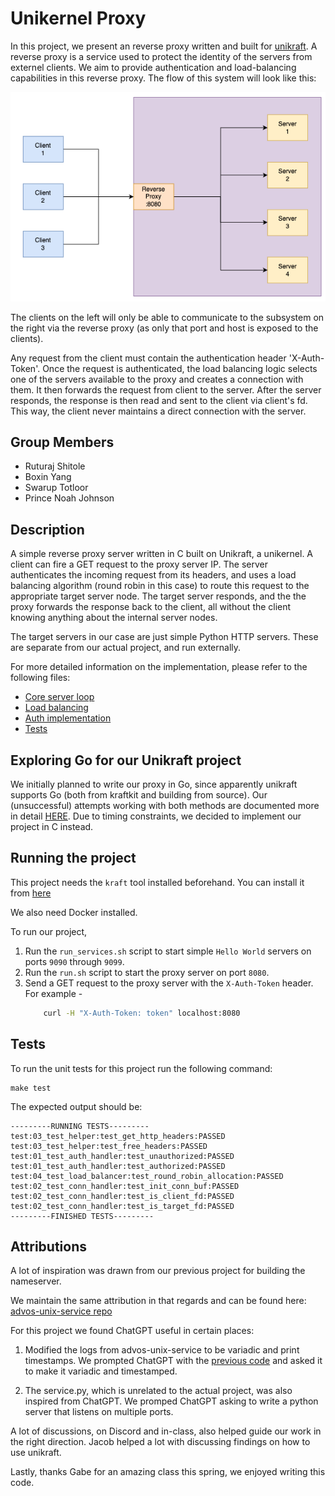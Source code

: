 # Unikernel Proxy

In this project, we present an reverse proxy written and built for [unikraft](https://unikraft.org/). A reverse proxy is a service used to protect the identity of the servers from externel clients. We aim to provide authentication and load-balancing capabilities in this reverse proxy. The flow of this system will look like this: 

![rev-proxy](./docs/rev_proxy.png)

The clients on the left will only be able to communicate to the subsystem on the right via the reverse proxy (as only that port and host is exposed to the clients). 

Any request from the client must contain the authentication header 'X-Auth-Token'. 
Once the request is authenticated, the load balancing logic selects one of the servers available to the proxy and creates a connection with them. It then forwards the request from client to the server. After the server responds, the response is then read and sent to the client via client's fd. This way, the client never maintains a direct connection with the server. 


## Group Members
- Ruturaj Shitole
- Boxin Yang
- Swarup Totloor
- Prince Noah Johnson

## Description
A simple reverse proxy server written in C built on Unikraft, a unikernel. A client can fire a GET request to the proxy server IP. The server authenticates the incoming request from its headers, and uses a load balancing algorithm (round robin in this case) to route this request to the appropriate target server node. The target server responds, and the the proxy forwards the response back to the client, all without the client knowing anything about the internal server nodes. 

The target servers in our case are just simple Python HTTP servers. These are separate from our actual project, and run externally.

For more detailed information on the implementation, please refer to the following files:
- [Core server loop](./src/main.c)
- [Load balancing](./src/load_balancer.c)
- [Auth implementation](./src/auth_handler.c)
- [Tests](./tests/)

## Exploring Go for our Unikraft project
We initially planned to write our proxy in Go, since apparently unikraft supports Go (both from kraftkit and building from source). Our (unsuccessful) attempts working with both methods are documented more in detail [HERE](./REPORT.md). Due to timing constraints, we decided to implement our project in C instead. 

## Running the project

This project needs the `kraft` tool installed beforehand. You can install it from [here](https://github.com/unikraft/kraftkit?tab=readme-ov-file#installation)

We also need Docker installed.

To run our project, 
1. Run the `run_services.sh` script to start simple `Hello World` servers on ports `9090` through `9099`.
2. Run the `run.sh` script to start the proxy server on port `8080`.
3. Send a GET request to the proxy server with the `X-Auth-Token` header. For example - 
    ```bash
        curl -H "X-Auth-Token: token" localhost:8080
    ```

## Tests

To run the unit tests for this project run the following command: 

```shell
make test
```

The expected output should be:

```shell
---------RUNNING TESTS---------
test:03_test_helper:test_get_http_headers:PASSED
test:03_test_helper:test_free_headers:PASSED
test:01_test_auth_handler:test_unauthorized:PASSED
test:01_test_auth_handler:test_authorized:PASSED
test:04_test_load_balancer:test_round_robin_allocation:PASSED
test:02_test_conn_handler:test_init_conn_buf:PASSED
test:02_test_conn_handler:test_is_client_fd:PASSED
test:02_test_conn_handler:test_is_target_fd:PASSED
---------FINISHED TESTS---------
```


## Attributions

A lot of inspiration was drawn from our previous project for building the nameserver. 

We maintain the same attribution in that regards and can be found here: [advos-unix-service repo](https://github.com/rutu-sh/advos-unix-service?tab=readme-ov-file#attributions)

For this project we found ChatGPT useful in certain places: 

1. Modified the logs from advos-unix-service to be variadic and print timestamps. We prompted ChatGPT with the [previous code](https://github.com/rutu-sh/advos-unix-service/blob/main/src/common/logger.c) and asked it to make it variadic and timestamped. 

2. The service.py, which is unrelated to the actual project, was also inspired from ChatGPT. We promped ChatGPT asking to write a python server that listens on multiple ports. 


A lot of discussions, on Discord and in-class, also helped guide our work in the right direction. Jacob helped a lot with discussing findings on how to use unikraft. 

Lastly, thanks Gabe for an amazing class this spring, we enjoyed writing this code. 

